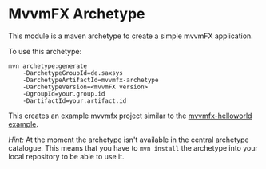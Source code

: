 # MvvmFX Archetype

This module is a maven archetype to create a simple mvvmFX application. 

To use this archetype:
    
    mvn archetype:generate
        -DarchetypeGroupId=de.saxsys
        -DarchetypeArtifactId=mvvmfx-archetype
        -DarchetypeVersion=<mvvmFX version>
        -DgroupId=your.group.id
        -DartifactId=your.artifact.id
        

This creates an example mvvmfx project similar to the [mvvmfx-helloworld example](/examples/mvvmfx-helloworld).

*Hint:* At the moment the archetype isn't available in the central archetype catalogue. This means that you have to `mvn install` the archetype into your local repository to be able to use it.
